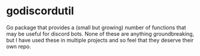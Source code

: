 # godiscordutil

Go package that provides a (small but growing) number of functions that may be useful for discord bots. None of these are anything groundbreaking, but I have used these in multiple projects and so feel that they deserve their own repo.
